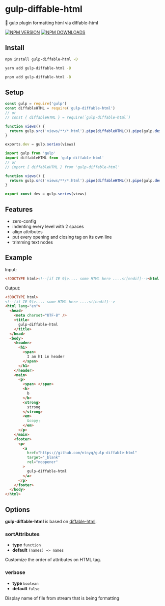 # gulp-diffable-html

:beer: gulp plugin formatting html via diffable-html

[![NPM VERSION](https://img.shields.io/npm/v/gulp-diffable-html?logo=npm)](https://www.npmjs.com/package/gulp-diffable-html)
[![NPM DOWNLOADS](https://img.shields.io/npm/dm/gulp-diffable-html?logo=npm)](https://www.npmjs.com/package/gulp-diffable-html)

## Install

```bash
npm install gulp-diffable-html -D
```

```bash
yarn add gulp-diffable-html -D
```

```bash
pnpm add gulp-diffable-html -D
```

## Setup

```js
const gulp = require('gulp')
const diffableHTML = require('gulp-diffable-html')
// or
// const { diffableHTML } = require(`gulp-diffable-html`)

function views() {
  return gulp.src('views/**/*.html').pipe(diffableHTML()).pipe(gulp.dest('dist'))
}

exports.dev = gulp.series(views)
```

```ts
import gulp from 'gulp'
import diffableHTML from 'gulp-diffable-html'
// or
// import { diffableHTML } from 'gulp-diffable-html'

function views() {
  return gulp.src('views/**/*.html').pipe(diffableHTML()).pipe(gulp.dest('dist'))
}

export const dev = gulp.series(views)
```

## Features

- zero-config
- indenting every level with 2 spaces
- align attributes
- put every opening and closing tag on its own line
- trimming text nodes

## Example

Input:

<!-- prettier-ignore-start -->
```html
<!DOCTYPE html><!--[if IE 9]>.... some HTML here ....<![endif]--><html lang="en"><head><meta charset="UTF-8"><title>gulp-diffable-html</title></head><body><header><h1><span>I am h1 in header</span></h1></header><main><p><!----><span></span><b>b</b><strong>strong</strong><em>&copy;</em><!-- This comment should be removed --></p></main><footer><p><a href="https://github.com/ntnyq/gulp-diffable-html" target="_blank" rel="noopener" >gulp-diffable-html</a></p></footer></body></html>
```
<!-- prettier-ignore-end -->

Output:

<!-- prettier-ignore-start -->
```html
<!DOCTYPE html>
<!--[if IE 9]>.... some HTML here ....<![endif]-->
<html lang="en">
  <head>
    <meta charset="UTF-8" />
    <title>
      gulp-diffable-html
    </title>
  </head>
  <body>
    <header>
      <h1>
        <span>
          I am h1 in header
        </span>
      </h1>
    </header>
    <main>
      <p>
        <span> </span>
        <b>
          b
        </b>
        <strong>
          strong
        </strong>
        <em>
          &copy;
        </em>
      </p>
    </main>
    <footer>
      <p>
        <a
          href="https://github.com/ntnyq/gulp-diffable-html"
          target="_blank"
          rel="noopener"
        >
          gulp-diffable-html
        </a>
      </p>
    </footer>
  </body>
</html>
```
<!-- prettier-ignore-end -->

## Options

**gulp-diffable-html** is based on [diffable-html](https://github.com/rayrutjes/diffable-html).

### sortAttributes

- **type** `function`
- **default** `(names) => names`

Customize the order of attributes on HTML tag.

### verbose

- **type** `boolean`
- **default** `false`

Display name of file from stream that is being formatting
